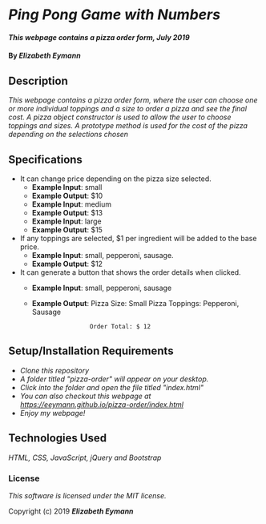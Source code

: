 # _Ping Pong Game with Numbers_

#### _This webpage contains a pizza order form, July 2019_

#### By _**Elizabeth Eymann**_

## Description

_This webpage contains a pizza order form, where the user can choose one or more individual toppings and a size to order a pizza and see the final cost. A pizza object constructor is used to allow the user to choose toppings and sizes. A prototype method is used for the cost of the pizza depending on the selections chosen_

## Specifications 

* It can change price depending on the pizza size selected.
  * **Example Input**: small
  * **Example Output**: $10
  * **Example Input**: medium
  * **Example Output**: $13
  * **Example Input**: large
  * **Example Output**: $15
* If any toppings are selected, $1 per ingredient will be added to the base price.
  * **Example Input**: small, pepperoni, sausage.
  * **Example Output**: $12
* It can generate a button that shows the order details when clicked.
  * **Example Input**: small, pepperoni, sausage 
  * **Example Output**: Pizza Size: Small
                        Pizza Toppings: Pepperoni, Sausage

                        Order Total: $ 12



## Setup/Installation Requirements

* _Clone this repository_
* _A folder titled "pizza-order" will appear on your desktop._
* _Click into the folder and open the file titled "index.html"_
* _You can also checkout this webpage at https://eeymann.github.io/pizza-order/index.html_
* _Enjoy my webpage!_

## Technologies Used

_HTML, CSS, JavaScript, jQuery and Bootstrap_

### License

*This software is licensed under the MIT license.*

Copyright (c) 2019 **_Elizabeth Eymann_**